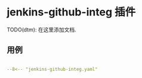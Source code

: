 # jenkins-github-integ 插件

TODO(dtm): 在这里添加文档.
## 用例

```yaml

--8<-- "jenkins-github-integ.yaml"

```